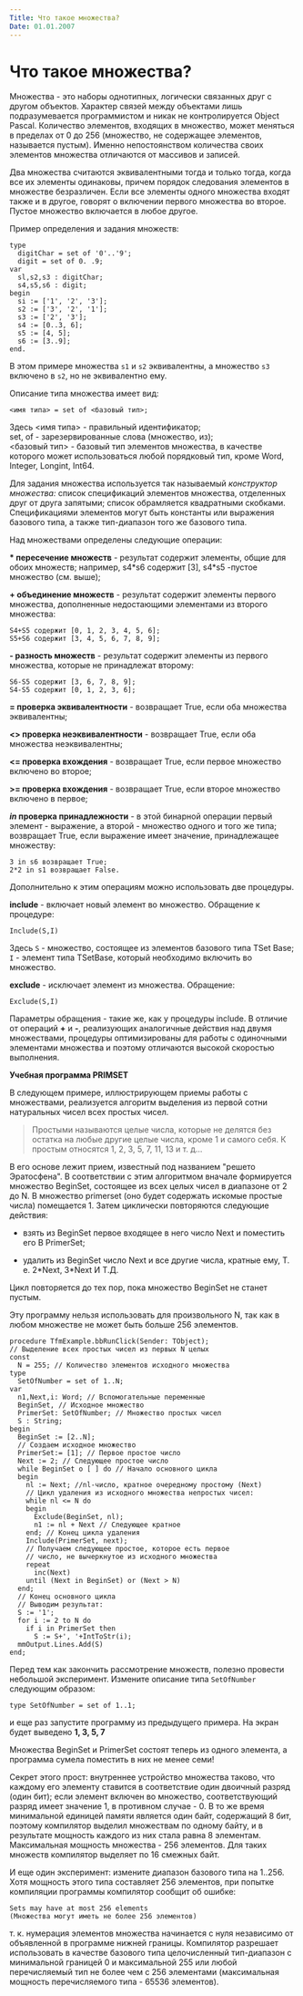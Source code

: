 ```yaml
---
Title: Что такое множества?
Date: 01.01.2007
---
```



Что такое множества?
====================

Множества - это наборы однотипных, логически связанных друг с другом
объектов. Характер связей между объектами лишь подразумевается
программистом и никак не контролируется Object Pascal. Количество
элементов, входящих в множество, может меняться в пределах от 0 до 256
(множество, не содержащее элементов, называется пустым). Именно
непостоянством количества своих элементов множества отличаются от
массивов и записей.

Два множества считаются эквивалентными тогда и только тогда, когда все
их элементы одинаковы, причем порядок следования элементов в множестве
безразличен. Если все элементы одного множества входят также и в другое,
говорят о включении первого множества во второе. Пустое множество
включается в любое другое.

Пример определения и задания множеств:

    type 
      digitChar = set of '0'..'9'; 
      digit = set of 0. .9; 
    var 
      sl,s2,s3 : digitChar; 
      s4,s5,s6 : digit; 
    begin 
      si := ['1', '2', '3']; 
      s2 := ['3', '2', '1']; 
      s3 := ['2', '3']; 
      s4 := [0..3, 6]; 
      s5 := [4, 5]; 
      s6 := [3..9]; 
    end. 

В этом примере множества `s1` и `s2` эквивалентны,
а множество `s3` включено в `s2`, но не эквивалентно ему.

Описание типа множества имеет вид:

    <имя типа> = set of <базовый тип>;

Здесь \<имя типа\> - правильный идентификатор;  
set, of - зарезервированные слова (множество, из);  
\<базовый тип\> - базовый тип элементов множества,
в качестве которого может использоваться любой порядковый тип,
кроме Word, Integer, Longint, Int64.

Для задания множества используется так называемый _конструктор множества:_
список спецификаций элементов множества, отделенных друг от друга
запятыми; список обрамляется квадратными скобками. Спецификациями
элементов могут быть константы или выражения базового типа, а также
тип-диапазон того же базового типа.

Над множествами определены следующие операции:

**\* пересечение множеств** - результат содержит элементы, общие для обоих
множеств; например, s4\*s6 содержит [3], s4\*s5 -пустое множество (см.
выше);

**\+ объединение множеств** - результат содержит элементы первого множества,
дополненные недостающими элементами из второго множества:

    S4+S5 содержит [0, 1, 2, 3, 4, 5, 6];
    S5+S6 содержит [3, 4, 5, 6, 7, 8, 9];

**\- разность множеств** - результат содержит элементы из первого множества,
которые не принадлежат второму:

    S6-S5 содержит [3, 6, 7, 8, 9];
    S4-S5 содержит [0, 1, 2, 3, 6];

**= проверка эквивалентности** - возвращает True, если оба множества
эквивалентны;

**\<\> проверка неэквивалентности** - возвращает True, если оба множества
неэквивалентны;

**\<= проверка вхождения** - возвращает True, если первое множество включено
во второе;

**\>= проверка вхождения** - возвращает True, если второе множество включено
в первое;

**_in_ проверка принадлежности** - в этой бинарной операции первый элемент -
выражение, а второй - множество одного и того же типа; возвращает True,
если выражение имеет значение, принадлежащее множеству:

    3 in s6 возвращает True;
    2*2 in s1 возвращает False.

Дополнительно к этим операциям можно использовать две процедуры.

**include** - включает новый элемент во множество. Обращение к процедуре:

    Include(S,I)

Здесь `S` - множество, состоящее из элементов базового типа TSet Base;  
`I` - элемент типа TSetBase, который необходимо включить во множество.

**exclude** - исключает элемент из множества. Обращение:

    Exclude(S,I)

Параметры обращения - такие же, как у процедуры include. В отличие от
операций **+** и **-**, реализующих аналогичные действия над двумя множествами,
процедуры оптимизированы для работы с одиночными элементами множества и
поэтому отличаются высокой скоростью выполнения.

**Учебная программа PRIMSET**

В следующем примере, иллюстрирующем приемы работы с множествами,
реализуется алгоритм выделения из первой сотни натуральных чисел всех
простых чисел.
> Простыми называются целые числа, которые не делятся без
> остатка на любые другие целые числа, кроме 1 и самого себя. К простым
> относятся 1, 2, 3, 5, 7, 11, 13 и т. д...

В его основе лежит прием,
известный под названием "решето Эратосфена". В соответствии с этим
алгоритмом вначале формируется множество BeginSet, состоящее из всех
целых чисел в диапазоне от 2 до N. В множество primerset (оно будет
содержать искомые простые числа) помещается 1. Затем циклически
повторяются следующие действия:

- взять из BeginSet первое входящее в него число Next и поместить его В
PrimerSet;

- удалить из BeginSet число Next и все другие числа, кратные ему, Т. е.
2\*Next, 3\*Next И Т.Д.

Цикл повторяется до тех пор, пока множество BeginSet не станет пустым.

Эту программу нельзя использовать для произвольного N, так как в любом
множестве не может быть больше 256 элементов.

    procedure TfmExample.bbRunClick(Sender: TObject); 
    // Выделение всех простых чисел из первых N целых 
    const 
      N = 255; // Количество элементов исходного множества 
    type 
      SetOfNumber = set of 1..N; 
    var 
      n1,Next,i: Word; // Вспомогательные переменные 
      BeginSet, // Исходное множество 
      PrimerSet: SetOfNumber; // Множество простых чисел 
      S : String; 
    begin 
      BeginSet := [2..N]; 
      // Создаем исходное множество 
      PrimerSet:= [1]; // Первое простое число 
      Next := 2; // Следующее простое число 
      while BeginSet о [ ] do // Начало основного цикла 
      begin 
        nl := Next; //nl-число, кратное очередному простому (Next) 
        // Цикл удаления из исходного множества непростых чисел: 
        while nl <= N do 
        begin 
          Exclude(BeginSet, nl); 
          n1 := nl + Next // Следующее кратное 
        end; // Конец цикла удаления 
        Include(PrimerSet, next); 
        // Получаем следующее простое, которое есть первое 
        // число, не вычеркнутое из исходного множества 
        repeat 
          inc(Next) 
        until (Next in BeginSet) or (Next > N) 
      end; 
      // Конец основного цикла 
      // Выводим результат: 
      S := '1'; 
      for i := 2 to N do 
        if i in PrimerSet then 
          S := S+', '+IntToStr(i); 
      mmOutput.Lines.Add(S) 
    end; 

Перед тем как закончить рассмотрение множеств, полезно провести
небольшой эксперимент. Измените описание типа `SetOfNumber` следующим
образом:

    type SetOfNumber = set of 1..1; 

и еще раз запустите программу из предыдущего примера. На экран будет
выведено **1, 3, 5, 7**

Множества BeginSet и PrimerSet состоят теперь из одного элемента, а
программа сумела поместить в них не менее семи!

Секрет этого прост: внутреннее устройство множества таково, что каждому
его элементу ставится в соответствие один двоичный разряд (один бит);
если элемент включен во множество, соответствующий разряд имеет значение 1,
в противном случае - 0. В то же время минимальной единицей памяти
является один байт, содержащий 8 бит, поэтому компилятор выделил
множествам по одному байту, и в результате мощность каждого из них стала
равна 8 элементам. Максимальная мощность множества - 256 элементов. Для
таких множеств компилятор выделяет по 16 смежных байт.

И еще один эксперимент: измените диапазон базового типа на 1..256. Хотя
мощность этого типа составляет 256 элементов, при попытке компиляции
программы компилятор сообщит об ошибке:

    Sets may have at most 256 elements
    (Множества могут иметь не более 256 элементов)

т. к. нумерация элементов множества начинается с нуля независимо от объявленной в
программе нижней границы. Компилятор разрешает использовать в качестве
базового типа целочисленный тип-диапазон с минимальной границей 0 и
максимальной 255 или любой перечисляемый тип не более чем с 256
элементами (максимальная мощность перечисляемого типа - 65536
элементов).
